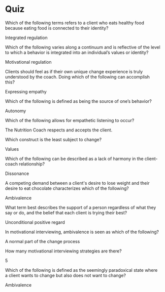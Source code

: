 # Quiz

Which of the following terms refers to a client who eats healthy food because eating food is connected to their identity?

Integrated regulation



Which of the following varies along a continuum and is reflective of the level to which a behavior is integrated into an individual’s values or identity?

Motivational regulation



Clients should feel as if their own unique change experience is truly understood by the coach. Doing which of the following can accomplish this?

Expressing empathy



Which of the following is defined as being the source of one’s behavior?

Autonomy



Which of the following allows for empathetic listening to occur?

The Nutrition Coach respects and accepts the client.



Which construct is the least subject to change?

Values



Which of the following can be described as a lack of harmony in the client-coach relationship?

Dissonance



A competing demand between a client's desire to lose weight and their desire to eat chocolate characterizes which of the following?

Ambivalence



What term best describes the support of a person regardless of what they say or do, and the belief that each client is trying their best?

Unconditional positive regard



In motivational interviewing, ambivalence is seen as which of the following?

A normal part of the change process



How many motivational interviewing strategies are there?

5



Which of the following is defined as the seemingly paradoxical state where a client wants to change but also does not want to change?

Ambivalence





